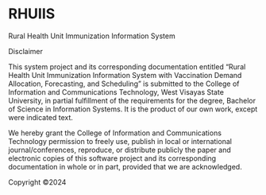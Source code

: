 # RHUIIS
Rural Health Unit Immunization Information System

Disclaimer

This system project and its corresponding documentation entitled “Rural Health Unit Immunization Information System with Vaccination Demand Allocation, Forecasting, and Scheduling” is submitted to the College of Information and Communications Technology, West Visayas State University, in partial fulfillment of the requirements for the degree, Bachelor of Science in Information Systems. It is the product of our own work, except were indicated text.

We hereby grant the College of Information and Communications Technology permission to freely use, publish in local or international journal/conferences, reproduce, or distribute publicly the paper and electronic copies of this software project and its corresponding documentation in whole or in part, provided that we are acknowledged.

Copyright ©2024 

